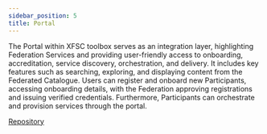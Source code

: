 ```yaml
---
sidebar_position: 5
title: Portal
---
```


The Portal within XFSC toolbox serves as an integration layer, highlighting Federation Services and providing user-friendly access to onboarding, accreditation, service discovery, orchestration, and delivery. It includes key features such as searching, exploring, and displaying content from the Federated Catalogue. Users can register and onboard new Participants, accessing onboarding details, with the Federation approving registrations and issuing verified credentials. Furthermore, Participants can orchestrate and provision services through the portal. 

<div class="mtp-3">
    <a href="https://github.com/eclipse-xfsc/portal-sp-service" target="_blank" class="primaryBtn">Repository</a>
</div>

